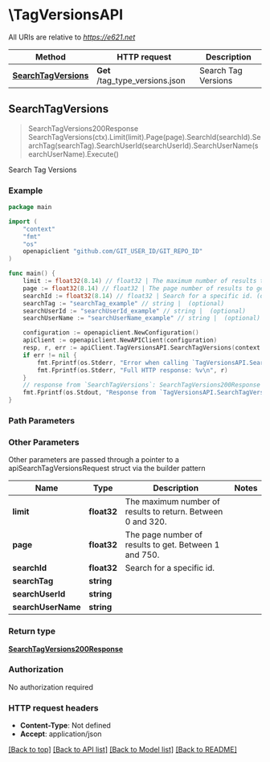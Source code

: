 # \TagVersionsAPI

All URIs are relative to *https://e621.net*

Method | HTTP request | Description
------------- | ------------- | -------------
[**SearchTagVersions**](TagVersionsAPI.md#SearchTagVersions) | **Get** /tag_type_versions.json | Search Tag Versions



## SearchTagVersions

> SearchTagVersions200Response SearchTagVersions(ctx).Limit(limit).Page(page).SearchId(searchId).SearchTag(searchTag).SearchUserId(searchUserId).SearchUserName(searchUserName).Execute()

Search Tag Versions



### Example

```go
package main

import (
	"context"
	"fmt"
	"os"
	openapiclient "github.com/GIT_USER_ID/GIT_REPO_ID"
)

func main() {
	limit := float32(8.14) // float32 | The maximum number of results to return. Between 0 and 320. (optional)
	page := float32(8.14) // float32 | The page number of results to get. Between 1 and 750. (optional)
	searchId := float32(8.14) // float32 | Search for a specific id. (optional)
	searchTag := "searchTag_example" // string |  (optional)
	searchUserId := "searchUserId_example" // string |  (optional)
	searchUserName := "searchUserName_example" // string |  (optional)

	configuration := openapiclient.NewConfiguration()
	apiClient := openapiclient.NewAPIClient(configuration)
	resp, r, err := apiClient.TagVersionsAPI.SearchTagVersions(context.Background()).Limit(limit).Page(page).SearchId(searchId).SearchTag(searchTag).SearchUserId(searchUserId).SearchUserName(searchUserName).Execute()
	if err != nil {
		fmt.Fprintf(os.Stderr, "Error when calling `TagVersionsAPI.SearchTagVersions``: %v\n", err)
		fmt.Fprintf(os.Stderr, "Full HTTP response: %v\n", r)
	}
	// response from `SearchTagVersions`: SearchTagVersions200Response
	fmt.Fprintf(os.Stdout, "Response from `TagVersionsAPI.SearchTagVersions`: %v\n", resp)
}
```

### Path Parameters



### Other Parameters

Other parameters are passed through a pointer to a apiSearchTagVersionsRequest struct via the builder pattern


Name | Type | Description  | Notes
------------- | ------------- | ------------- | -------------
 **limit** | **float32** | The maximum number of results to return. Between 0 and 320. | 
 **page** | **float32** | The page number of results to get. Between 1 and 750. | 
 **searchId** | **float32** | Search for a specific id. | 
 **searchTag** | **string** |  | 
 **searchUserId** | **string** |  | 
 **searchUserName** | **string** |  | 

### Return type

[**SearchTagVersions200Response**](SearchTagVersions200Response.md)

### Authorization

No authorization required

### HTTP request headers

- **Content-Type**: Not defined
- **Accept**: application/json

[[Back to top]](#) [[Back to API list]](../README.md#documentation-for-api-endpoints)
[[Back to Model list]](../README.md#documentation-for-models)
[[Back to README]](../README.md)

